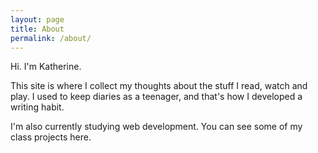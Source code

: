```yaml
---
layout: page
title: About
permalink: /about/
---
```


Hi. I'm Katherine.

This site is where I collect my thoughts about the stuff I read, watch and play. I used to keep diaries as a teenager, and that's how I developed a writing habit.

I'm also currently studying web development. You can see some of my class projects here.